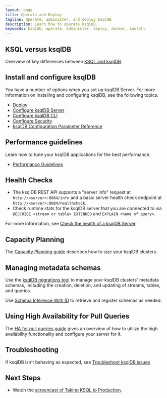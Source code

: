 ```yaml
---
layout: page
title: Operate and Deploy
tagline: Operate, administer, and deploy ksqlDB
description: Learn how to operate ksqlDB.
keywords: ksqldb, operate, administer, deploy, docker, install
---
```


KSQL versus ksqlDB
--------------------

Overview of key differences between [KSQL and ksqlDB](ksql-vs-ksqldb.md).

Install and configure ksqlDB
----------------------------

You have a number of options when you set up ksqlDB Server. For more
information on installing and configuring ksqlDB, see the following
topics.

- [Deploy](installation/install-ksqldb-with-docker.md)
- [Configure ksqlDB Server](installation/server-config/index.md)
- [Configure ksqlDB CLI](installation/cli-config.md)
- [Configure Security](installation/server-config/security.md)
- [ksqlDB Configuration Parameter Reference](/reference/server-configuration)

Performance guidelines
----------------------

Learn how to tune your ksqlDB applications for the best performance.

- [Performance Guidelines](/operate-and-deploy/performance-guidelines)

Health Checks
-------------

- The ksqlDB REST API supports a "server info" request at
  `http://<server>:8084/info` and a basic server health check endpoint at
  `http://<server>:8084/healthcheck`.
- Check runtime stats for the ksqlDB server that you are connected to
  via `DESCRIBE <stream or table> EXTENDED` and
  `EXPLAIN <name of query>`.

For more information, see
[Check the health of a ksqlDB Server](installation/check-ksqldb-server-health.md).

Capacity Planning
-----------------

The [Capacity Planning guide](capacity-planning.md)
describes how to size your ksqlDB clusters.

Managing metadata schemas
-------------------------

Use the [ksqlDB migrations tool](migrations-tool.md)
to manage your ksqlDB clusters' metadata schemas, including
the creation, deletion, and updating of streams, tables, and queries.

Use [Schema Inference With ID](schema-inference-with-id.md) to retrieve 
and register schemas as needed.

Using High Availability for Pull Queries
---------------------------------------
The [HA for pull queries guide](high-availability-pull-queries.md) gives an overview of how to
utilize the high availability functionality and configure your server for it.

Troubleshooting
---------------

If ksqlDB isn't behaving as expected, see
[Troubleshoot ksqlDB issues](../troubleshoot-ksqldb.md)

Next Steps
----------

- Watch the
  [screencast of Taking KSQL to Production](https://www.youtube.com/embed/f3wV8W_zjwE).